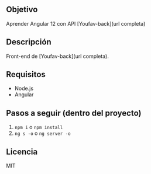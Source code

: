 ## Objetivo
Aprender Angular 12 con API [Youfav-back](url completa)

## Descripción
Front-end de [Youfav-back](url completa).

## Requisitos
* Node.js
* Angular

## Pasos a seguir (dentro del proyecto)
1. `npm i` o `npm install`
2. `ng s -o` o `ng server -o`

## Licencia
MIT
